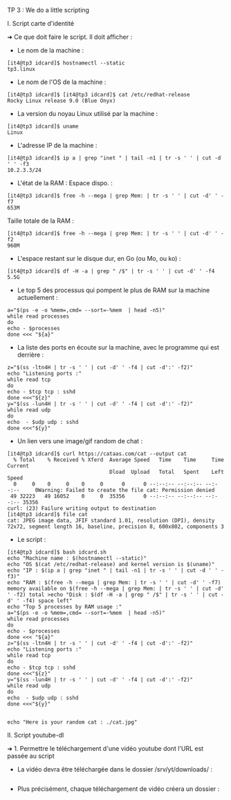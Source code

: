 TP 3 : We do a little scripting

I. Script carte d'identité

➜ Ce que doit faire le script. Il doit afficher :

- Le nom de la machine :
```
[it4@tp3 idcard]$ hostnamectl --static
tp3.linux
```

- Le nom de l'OS de la machine :
```
[it4@tp3 idcard]$ [it4@tp3 idcard]$ cat /etc/redhat-release
Rocky Linux release 9.0 (Blue Onyx)
```

- La version du noyau Linux utilisé par la machine :
```
[it4@tp3 idcard]$ uname
Linux
```
- L'adresse IP de la machine :
```
[it4@tp3 idcard]$ ip a | grep "inet " | tail -n1 | tr -s ' ' | cut -d ' ' -f3
10.2.3.3/24
```

- L'état de la RAM :
Espace dispo. :
```
[it4@tp3 idcard]$ free -h --mega | grep Mem: | tr -s ' ' | cut -d' ' -f7
653M
```
Taille totale de la RAM :
```
[it4@tp3 idcard]$ free -h --mega | grep Mem: | tr -s ' ' | cut -d' ' -f2
960M
```

- L'espace restant sur le disque dur, en Go (ou Mo, ou ko) :
```
[it4@tp3 idcard]$ df -H -a | grep " /$" | tr -s ' ' | cut -d' ' -f4
5.5G
```

- Le top 5 des processus qui pompent le plus de RAM sur la machine actuellement : 
```
a="$(ps -e -o %mem=,cmd= --sort=-%mem  | head -n5)"
while read processes
do
echo - $processes
done <<< "${a}"
```

- La liste des ports en écoute sur la machine, avec le programme qui est derrière :
```
z="$(ss -ltn4H | tr -s ' ' | cut -d' ' -f4 | cut -d':' -f2)"
echo "Listening ports :"
while read tcp
do
echo - $tcp tcp : sshd
done <<<"${z}"
y="$(ss -lun4H | tr -s ' ' | cut -d' ' -f4 | cut -d':' -f2)"
while read udp
do
echo  - $udp udp : sshd
done <<<"${y}"
```

- Un lien vers une image/gif random de chat :
```
[it4@tp3 idcard]$ curl https://cataas.com/cat --output cat
  % Total    % Received % Xferd  Average Speed   Time    Time     Time  Current
                                 Dload  Upload   Total   Spent    Left  Speed
  0     0    0     0    0     0      0      0 --:--:-- --:--:-- --:--:--     0Warning: Failed to create the file cat: Permission denied
 49 32223   49 16052    0     0  35356      0 --:--:-- --:--:-- --:--:-- 35356
curl: (23) Failure writing output to destination
[it4@tp3 idcard]$ file cat
cat: JPEG image data, JFIF standard 1.01, resolution (DPI), density 72x72, segment length 16, baseline, precision 8, 600x802, components 3
```

- Le script :
```
[it4@tp3 idcard]$ bash idcard.sh
echo "Machine name : $(hostnamectl --static)"
echo "OS $(cat /etc/redhat-release) and kernel version is $(uname)"
echo "IP : $(ip a | grep "inet " | tail -n1 | tr -s ' ' | cut -d ' ' -f3)"
echo "RAM : $(free -h --mega | grep Mem: | tr -s ' ' | cut -d' ' -f7) memory available on $(free -h --mega | grep Mem: | tr -s ' ' | cut -d' ' -f2) total >echo "Disk : $(df -H -a | grep " /$" | tr -s ' ' | cut -d' ' -f4) space left"
echo "Top 5 processes by RAM usage :"
a="$(ps -e -o %mem=,cmd= --sort=-%mem  | head -n5)"
while read processes
do
echo - $processes
done <<< "${a}"
z="$(ss -ltn4H | tr -s ' ' | cut -d' ' -f4 | cut -d':' -f2)"
echo "Listening ports :"
while read tcp
do
echo - $tcp tcp : sshd
done <<<"${z}"
y="$(ss -lun4H | tr -s ' ' | cut -d' ' -f4 | cut -d':' -f2)"
while read udp
do
echo  - $udp udp : sshd
done <<<"${y}"


echo "Here is your random cat : ./cat.jpg"
```

II. Script youtube-dl 

➜ 1. Permettre le téléchargement d'une vidéo youtube dont l'URL est passée au script

- La vidéo devra être téléchargée dans le dossier /srv/yt/downloads/ :
```

```

- Plus précisément, chaque téléchargement de vidéo créera un dossier :
```

```

